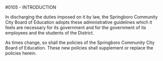 #0105 - INTRODUCTION

In discharging the duties imposed on it by law, the Springboro Community City Board of Education adopts these administrative guidelines which it feels are necessary for its government and for the government of its employees and the students of the District.

As times change, so shall the policies of the Springboro Community City Board of Education. These new policies shall supplement or replace the policies herein.